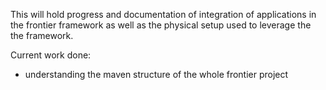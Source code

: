 This will hold progress and documentation of integration of applications in the frontier framework as well as the physical setup used to leverage the the framework.



Current work done:
- understanding the maven structure of the whole frontier project
